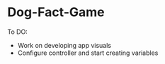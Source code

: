 # Dog-Fact-Game

To DO: 
  - Work on developing app visuals 
  - Configure controller and start creating variables
